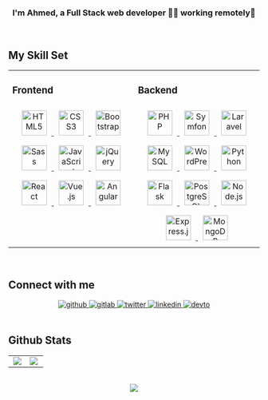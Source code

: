 ### <div align="center">I'm Ahmed, a Full Stack web developer 👨‍💻 working remotely🚀</div>  
<br/>  

## My Skill Set  
<table>
    <tr>
        <td valign="top" width="50%">
            <h3>Frontend</h3> 
            <div align="center"> 
                <a href="https://html.spec.whatwg.org/" target="_blank">
                    <img style="margin: 10px" src="https://profilinator.rishav.dev/skills-assets/html5-original-wordmark.svg" alt="HTML5" height="50" />
                </a>
                <a href="https://www.w3.org/Style/CSS/Overview.en.html" target="_blank">
                    <img style="margin: 10px" src="https://profilinator.rishav.dev/skills-assets/css3-original-wordmark.svg" alt="CSS3" height="50" />
                </a>
                <a href="https://getbootstrap.com/" target="_blank">  
                    <img style="margin: 10px" src="https://profilinator.rishav.dev/skills-assets/bootstrap-plain.svg" alt="Bootstrap" height="50" />
                </a>
                <a href="https://sass-lang.com/" target="_blank">  
                    <img style="margin: 10px" src="https://profilinator.rishav.dev/skills-assets/sass-original.svg" alt="Sass" height="50" />
                </a>
                <a href="https://ecma-international.org/publications-and-standards/standards/ecma-262/" target="_blank">
                    <img style="margin: 10px" src="https://profilinator.rishav.dev/skills-assets/javascript-original.svg" alt="JavaScript" height="50" /> 
                </a>
                <a href="https://jquery.com/" target="_blank"> 
                    <img style="margin: 10px" src="https://profilinator.rishav.dev/skills-assets/jquery.png" alt="jQuery" height="50" />
                </a>
                <a href="https://react.dev/" target="_blank"> 
                    <img style="margin: 10px" src="https://profilinator.rishav.dev/skills-assets/react-original-wordmark.svg" alt="React" height="50" />
                </a>
                <a href="https://vuejs.org/" target="_blank"> 
                    <img style="margin: 10px" src="https://profilinator.rishav.dev/skills-assets/vuejs-original-wordmark.svg" alt="Vue.js" height="50" />
                </a>
                <a href="https://angular.dev/" target="_blank">
                    <img style="margin: 10px" src="https://profilinator.rishav.dev/skills-assets/angularjs-original.svg" alt="Angular" height="50" /> 
                </a>  
            </div>
        </td>
        <td valign="top" width="50%">
            <h3>Backend</h3>  
            <div align="center">
                <a href="https://www.php.net/" target="_blank">
                    <img style="margin: 10px" src="https://profilinator.rishav.dev/skills-assets/php-original.svg" alt="PHP" height="50" />
                </a>
                <a href="https://symfony.com/" target="_blank">
                    <img style="margin: 10px" src="https://profilinator.rishav.dev/skills-assets/symfony_black_03.svg" alt="Symfony" height="50" />
                </a> 
                <a href="https://laravel.com/" target="_blank"> 
                    <img style="margin: 10px" src="https://profilinator.rishav.dev/skills-assets/laravel-plain-wordmark.svg" alt="Laravel" height="50" />
                </a> 
                <a href="https://www.mysql.com/" target="_blank">
                    <img style="margin: 10px" src="https://profilinator.rishav.dev/skills-assets/mysql-original-wordmark.svg" alt="MySQL" height="50" />
                </a> 
                <a href="https://wordpress.com/" target="_blank"> 
                    <img style="margin: 10px" src="https://profilinator.rishav.dev/skills-assets/wordpress.png" alt="WordPress" height="50" /> 
                </a> 
                <a href="https://www.python.org/" target="_blank">
                    <img style="margin: 10px" src="https://profilinator.rishav.dev/skills-assets/python-original.svg" alt="Python" height="50" />
                </a>
                <a href="https://flask.palletsprojects.com/en/stable/" target="_blank">
                    <img style="margin: 10px" src="https://profilinator.rishav.dev/skills-assets/flask.png" alt="Flask" height="50" />
                </a>
                <a href="https://www.postgresql.org/" target="_blank">
                    <img style="margin: 10px" src="https://profilinator.rishav.dev/skills-assets/postgresql-original-wordmark.svg" alt="PostgreSQL" height="50" />
                </a>
                <a href="https://nodejs.org/" target="_blank">
                    <img style="margin: 10px" src="https://profilinator.rishav.dev/skills-assets/nodejs-original-wordmark.svg" alt="Node.js" height="50" /> 
                </a>
                <a href="https://expressjs.com/" target="_blank">
                    <img style="margin: 10px" src="https://profilinator.rishav.dev/skills-assets/express-original-wordmark.svg" alt="Express.js" height="50" />
                </a>
                <a href="https://www.mongodb.com" target="_blank">
                    <img style="margin: 10px" src="https://profilinator.rishav.dev/skills-assets/mongodb-original-wordmark.svg" alt="MongoDB" height="50" />
                </a>
            </div>
        </td>
    </tr>
</table>  
<br/>  

## Connect with me  
<div align="center">
    <a href="https://github.com/ahmedaefattah" target="_blank">
        <img src=https://img.shields.io/badge/github-%2324292e.svg?&style=for-the-badge&logo=github&logoColor=white alt=github style="margin-bottom: 5px;" />
    </a>
    <a href="https://gitlab.com/ahmedaefattah" target="_blank">
        <img src=https://img.shields.io/badge/gitlab-330F63.svg?&style=for-the-badge&logo=gitlab&logoColor=white alt=gitlab style="margin-bottom: 5px;" />
    </a>
    <a href="https://twitter.com/ahmedaefattah_" target="_blank">
        <img src=https://img.shields.io/badge/twitter-%2300acee.svg?&style=for-the-badge&logo=twitter&logoColor=white alt=twitter style="margin-bottom: 5px;" />
    </a>
    <a href="https://linkedin.com/in/ahmedaefattah" target="_blank">
        <img src=https://img.shields.io/badge/linkedin-%231E77B5.svg?&style=for-the-badge&logo=linkedin&logoColor=white alt=linkedin style="margin-bottom: 5px;" />
    </a>
    <a href="https://dev.to/ahmedaefattah" target="_blank">
        <img src=https://img.shields.io/badge/dev.to-%2308090A.svg?&style=for-the-badge&logo=dev.to&logoColor=white alt=devto style="margin-bottom: 5px;" />
    </a>   
</div>  
<br/>  

## Github Stats  
<table>
    <tr>
        <td valign="top" width="50%">
            <div align="center">
                <img src="https://github-readme-stats.vercel.app/api?username=ahmedaefattah&show_icons=true&count_private=true&hide_border=true" align="center" />
            </div>
        </td>
        <td valign="top" width="50%">
            <img src="https://github-readme-stats.vercel.app/api/top-langs/?username=ahmedaefattah&hide_border=true&layout=compact" align="left" />
        </td>
    </tr>
</table>  
<br/>  

<div align="center">
    <img src="https://komarev.com/ghpvc/?username=ahmedaefattah&&style=flat-square" align="center" />
</div>  
<br/>